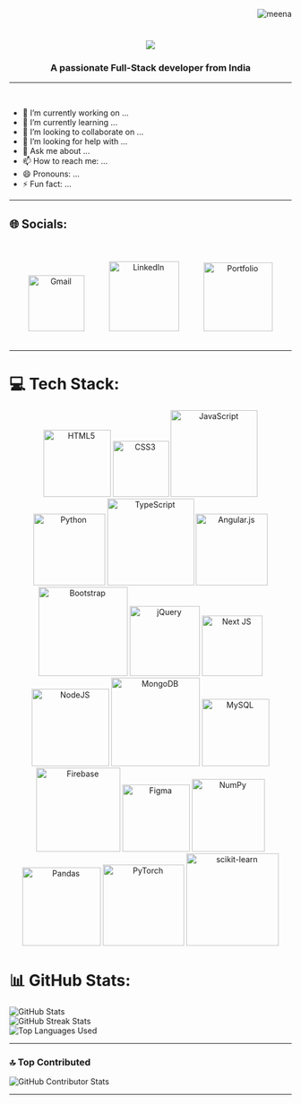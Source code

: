 <p align="right"> <img src="https://komarev.com/ghpvc/?username=Meenaloshini-C&label=Profile%20views&color=0e75b6&style=flat" alt="meena" /> </p>
<h1 align="center">
    <img src="https://readme-typing-svg.herokuapp.com/?font=Righteous&size=35&center=true&vCenter=true&width=500&height=70&duration=4000&lines=Hi+There!+👋;+I'm+Meenaloshini+C!;" />
</h1>
<h3 align="center">A passionate Full-Stack developer from India </h3>
<hr>
<br/>


- 🔭 I’m currently working on ...
- 🌱 I’m currently learning ...
- 👯 I’m looking to collaborate on ...
- 🤔 I’m looking for help with ...
- 💬 Ask me about ...
- 📫 How to reach me: ...
- 😄 Pronouns: ...
- ⚡ Fun fact: ...


<hr>

## 🌐 Socials:
<br>

<div style="text-align: center;">
  <a href="mailto:rogenirchris@gmail.com" style="display: inline-block; margin: 20px;">
    <img src="https://img.shields.io/badge/Gmail-%23E4405F.svg?logo=Gmail&logoColor=white" alt="Gmail" style="width: 100px;">
  </a>


  <a href="https://www.linkedin.com/in/chris-rogen-i-r-008673302/" target="_blank" style="display: inline-block; margin: 20px;">
    <img src="https://img.shields.io/badge/LinkedIn-%230077B5.svg?logo=linkedin&logoColor=white" alt="LinkedIn" style="width: 125px;">
  </a>

  <a href="https://salesp07.github.io" target="_blank" style="display: inline-block; margin: 20px;">
    <img src="https://img.shields.io/badge/Portfolio-%23E4405F.svg?logo=todoist&logoColor=white" alt="Portfolio" style="width: 123px;">
  </a>
</div>


<hr>


# 💻 Tech Stack:



<div style="text-align: center;">
<img src="https://img.shields.io/badge/html5-%23E34F26.svg?style=plastic&logo=html5&logoColor=white" alt="HTML5" style="width: 120px; ">
<img src="https://img.shields.io/badge/css3-%231572B6.svg?style=plastic&logo=css3&logoColor=white" alt="CSS3" style="width: 100px; ">
<img src="https://img.shields.io/badge/javascript-%23323330.svg?style=plastic&logo=javascript&logoColor=%23F7DF1E" alt="JavaScript" style="width: 155px; ;">
<img src="https://img.shields.io/badge/python-3670A0?style=plastic&logo=python&logoColor=ffdd54" alt="Python" style="width: 128px; ">
<img src="https://img.shields.io/badge/typescript-%23007ACC.svg?style=plastic&logo=typescript&logoColor=white" alt="TypeScript" style="width: 155px; ">
<img src="https://img.shields.io/badge/angular.js-%23E23237.svg?style=plastic&logo=angularjs&logoColor=white" alt="Angular.js" style="width: 128px; ">
<img src="https://img.shields.io/badge/bootstrap-%238511FA.svg?style=plastic&logo=bootstrap&logoColor=white" alt="Bootstrap" style="width: 159px; ">
<img src="https://img.shields.io/badge/jquery-%230769AD.svg?style=plastic&logo=jquery&logoColor=white" alt="jQuery" style="width: 125px; ">
<img src="https://img.shields.io/badge/Next-black?style=plastic&logo=next.js&logoColor=white" alt="Next JS" style="width: 108px; ">
<img src="https://img.shields.io/badge/node.js-6DA55F?style=plastic&logo=node.js&logoColor=white" alt="NodeJS" style="width: 138px; ">
<img src="https://img.shields.io/badge/MongoDB-%234ea94b.svg?style=plastic&logo=mongodb&logoColor=white" alt="MongoDB" style="width: 158px;">
<img src="https://img.shields.io/badge/mysql-%2300000f.svg?style=plastic&logo=mysql&logoColor=white" alt="MySQL" style="width: 120px; ">
<img src="https://img.shields.io/badge/Firebase-039BE5?style=plastic&logo=Firebase&logoColor=white" alt="Firebase" style="width: 150px;">
<img src="https://img.shields.io/badge/figma-%23F24E1E.svg?style=plastic&logo=figma&logoColor=white" alt="Figma" style="width: 120px; ">
<img src="https://img.shields.io/badge/numpy-%23013243.svg?style=plastic&logo=numpy&logoColor=white" alt="NumPy" style="width: 130px; ">
<img src="https://img.shields.io/badge/pandas-%23150458.svg?style=plastic&logo=pandas&logoColor=white" alt="Pandas" style="width: 140px;">
<img src="https://img.shields.io/badge/PyTorch-%23EE4C2C.svg?style=plastic&logo=PyTorch&logoColor=white" alt="PyTorch" style="width: 145px; ">
<img src="https://img.shields.io/badge/scikit--learn-%23F7931E.svg?style=plastic&logo=scikit-learn&logoColor=white" alt="scikit-learn" style="width: 165px;">

</div>


 # 📊 GitHub Stats:
<img src="https://github-readme-stats.vercel.app/api?username=Meenaloshini-C&theme=blue-green&hide_border=false&include_all_commits=false&count_private=false" alt="GitHub Stats">
<br/>
<img src="https://github-readme-streak-stats.herokuapp.com/?user=Meenaloshini-C&theme=blue-green&hide_border=false" alt="GitHub Streak Stats">
<br/>
<img src="https://github-readme-stats.vercel.app/api/top-langs/?username=Meenaloshini-C&theme=blue-green&hide_border=false&include_all_commits=false&count_private=false&layout=compact" alt="Top Languages Used">

<hr>

### 🔝 Top Contributed 


<img src="https://github-contributor-stats.vercel.app/api?username=Meenaloshini-C&limit=5&theme=blue-green&combine_all_yearly_contributions=true" alt="GitHub Contributor Stats">
<hr>
<!-- Proudly created with GPRM ( https://gprm.itsvg.in ) -->

<!--
**Meenaloshini-C/Meenaloshini-C** is a ✨ _special_ ✨ repository because its `README.md` (this file) appears on your GitHub profile.

Here are some ideas to get you started:

- 🔭 I’m currently working on ...
- 🌱 I’m currently learning ...
- 👯 I’m looking to collaborate on ...
- 🤔 I’m looking for help with ...
- 💬 Ask me about ...
- 📫 How to reach me: ...
- 😄 Pronouns: ...
- ⚡ Fun fact: ...
-->
